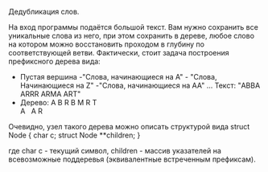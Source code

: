 Дедубликация слов.

На вход программы подаётся большой текст. Вам нужно сохранить все уникальные слова из него, при этом сохранить в дереве, любое слово на котором можно восстановить проходом в глубину по соответствующей ветви. Фактически, стоит задача построения префиксного дерева вида:

- Пустая вершина
-"Слова, начинающиеся на A" - "Слова, Начинающиеся на Z"
-"Cлова, начинающиеся на АА" ...
Текст: "ABBA ARRR ARMA ART"
- Дерево:
    A
  B   R
 B   M  R  T    
A   A  R

Очевидно, узел такого дерева можно описать структурой вида
struct Node {
  char c;
  struct Node **children;
}

где char c - текущий символ, children - массив указателей на всевозможные поддеревья (эквивалентные встреченным префиксам).
